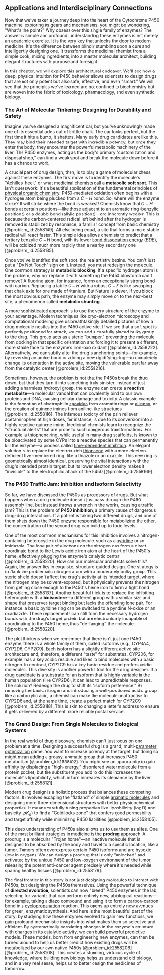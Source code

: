 ## Applications and Interdisciplinary Connections

Now that we’ve taken a journey deep into the heart of the Cytochrome P450 machine, exploring its gears and mechanisms, you might be wondering, "What's the point?" Why obsess over this single family of enzymes? The answer is simple and profound: understanding these enzymes is not merely an academic exercise. It is the very key that unlocks the door to modern medicine. It's the difference between blindly stumbling upon a cure and intelligently designing one. It transforms the medicinal chemist from a simple cook, mixing ingredients, into a master molecular architect, building elegant structures with purpose and foresight.

In this chapter, we will explore this architectural endeavor. We’ll see how a deep, physical intuition for P450 behavior allows scientists to design drugs that are not only potent but also safe, effective, and even "smart." We will see that the principles we've learned are not confined to biochemistry but are woven into the fabric of toxicology, pharmacology, and even synthetic biology.

### The Art of Molecular Tinkering: Designing for Durability and Safety

Imagine you've designed a magnificent car, but you've unknowingly made one of its essential axles out of brittle chalk. The car looks perfect, but the first time it hits a bump, it shatters. Many early drug candidates are like this. They may bind their intended target with incredible potency, but once they enter the body, they encounter the powerful metabolic machinery of the liver. The P450 enzymes, acting as the body's primary "customization and disposal shop," can find a weak spot and break the molecule down before it has a chance to work.

A crucial part of drug design, then, is to play a game of molecular chess against these enzymes. The first move is to identify the molecule's "Achilles' heel," or what medicinal chemists call a **metabolic soft spot**. This isn't guesswork; it's a beautiful application of the fundamental principles of [physical organic chemistry](@article_id:184143). P450-mediated oxidation often begins with a hydrogen atom being plucked from a $C-H$ bond. So, where will the enzyme strike? It will strike where the bond is weakest! Chemists know that $C-H$ bonds at certain positions—like those adjacent to an aromatic ring (benzylic positions) or a double bond (allylic positions)—are inherently weaker. This is because the carbon-centered radical left behind after the hydrogen is removed is stabilized by resonance, a familiar concept from basic chemistry [@problem_id:2558149]. All else being equal, a site that forms a more stable radical will react faster. This simple idea allows chemists to predict that a tertiary benzylic $C-H$ bond, with its lower [bond dissociation energy](@article_id:136077) ($BDE$), will be oxidized much more rapidly than a nearby secondary one [@problem_id:2558135].

Once you've identified the soft spot, the real artistry begins. You can't just put a "Do Not Touch" sign on it. Instead, you must redesign the molecule. One common strategy is **metabolic blocking**. If a specific hydrogen atom is the problem, why not replace it with something the P450 blowtorch can't remove? A fluorine atom, for instance, forms an exceptionally strong bond with carbon. Replacing a labile $C-H$ with a robust $C-F$ is like swapping that chalk axle for one made of titanium. But Nature is clever. If you block the most obvious path, the enzyme may simply move on to the next-best site, a phenomenon called **metabolic shunting**.

A more sophisticated approach is to use the very structure of the enzyme to your advantage. Modern techniques like cryo-electron microscopy and computational modeling give us breathtakingly detailed pictures of how a drug molecule nestles into the P450 active site. If we see that a soft spot is perfectly positioned for attack, we can add a carefully placed bulky group to the drug. This group acts as a steric "bumper," preventing the molecule from docking in that specific orientation and forcing it to present a different, more stable face to the enzyme's iron-oxo oxidant [@problem_id:2558222]. Alternatively, we can subtly alter the drug's anchoring points—for example, by reversing an amide bond or adding a new rigidifying ring—to completely change its orientation in the active site, moving the vulnerable part far away from the catalytic center [@problem_id:2558216].

Sometimes, however, the problem is not that the P450s break the drug down, but that they turn it into something truly sinister. Instead of just adding a harmless hydroxyl group, the enzyme can create a **reactive metabolite**—a molecular vandal that can covalently bind to our own proteins and DNA, causing cellular damage and toxicity. A classic example is the formation of electrophilic [epoxides](@article_id:181931) from aromatic rings or [alkenes](@article_id:183008), or the creation of quinone imines from aniline-like structures [@problem_id:2558116]. The infamous toxicity of the pain reliever acetaminophen at high doses, for instance, is due to its conversion into a highly reactive quinone imine. Medicinal chemists learn to recognize the "structural alerts" that are prone to such dangerous transformations. For example, a [thiophene](@article_id:184777) ring, while useful in many drug scaffolds, is known to be bioactivated by some CYPs into a reactive species that can permanently kill the enzyme—a process called [time-dependent inhibition](@article_id:162208). An elegant solution is to replace the electron-rich [thiophene](@article_id:184777) with a more electron-deficient five-membered ring, like a thiazole or an oxazole. This new ring is geometrically almost identical, preserving the vital interactions with the drug's intended protein target, but its lower electron density makes it "invisible" to the electrophilic attack of the P450 [@problem_id:2558169].

### The P450 Traffic Jam: Inhibition and Isoform Selectivity

So far, we have discussed the P450s as processors of drugs. But what happens when a drug molecule doesn't just pass through the P450 assembly line, but instead throws a wrench in the works, causing a traffic jam? This is the problem of **P450 inhibition**, a primary cause of dangerous drug-drug interactions. If a patient is taking two different drugs, and one of them shuts down the P450 enzyme responsible for metabolizing the other, the concentration of the second drug can build up to toxic levels.

One of the most common mechanisms for this inhibition involves a nitrogen-containing heterocycle in the drug molecule, such as a [pyridine](@article_id:183920) or an imidazole. The lone pair of electrons on the nitrogen can form a direct coordinate bond to the Lewis acidic iron atom at the heart of the P450's heme, effectively plugging the enzyme's catalytic center [@problem_id:2558220]. How can our molecular architects solve this? Again, the answer lies in exquisite, structure-guided design. One strategy is to flank the problematic nitrogen atom with a moderately bulky group. This steric shield doesn't affect the drug's activity at its intended target, where the nitrogen may be solvent-exposed, but it physically prevents the nitrogen from getting close enough to the P450's heme iron to form a tight bond [@problem_id:2558137]. Another beautiful trick is to replace the inhibiting heterocycle with a **bioisostere**—a different group with a similar size and shape that preserves target binding but lacks the offending lone pair. For instance, a basic pyridine ring can be switched to a pyridine N-oxide or an oxadiazole. These replacements can still form the necessary hydrogen bonds with the drug's target protein but are electronically incapable of coordinating to the P450 heme, thus "de-fanging" the molecule [@problem_id:2558220].

The plot thickens when we remember that there isn't just one P450 enzyme; there is a whole family of them, called isoforms (e.g., CYP3A4, CYP2D6, CYP2C9). Each isoform has a slightly different active site architecture and, therefore, a different "taste" for substrates. CYP2D6, for example, has a key acidic residue and likes to bind molecules with a basic nitrogen. In contrast, CYP2C9 has a key basic residue and prefers acidic molecules. This diversity is another powerful tool for the drug designer. If a drug candidate is a substrate for an isoform that is highly variable in the human population (like CYP2D6), it can lead to unpredictable responses. The solution? Redesign the drug to shift its "isoform preference." By removing the basic nitrogen and introducing a well-positioned acidic group like a carboxylic acid, a chemist can make the molecule unattractive to CYP2D6 and, at the same time, create a perfect match for CYP2C9 [@problem_id:2558118]. This is akin to changing a letter's address to ensure it gets delivered by a different, more reliable postal service.

### The Grand Design: From Single Molecules to Biological Systems

In the real world of [drug discovery](@article_id:260749), chemists can't just focus on one problem at a time. Designing a successful drug is a grand, multi-[parameter optimization](@article_id:151291) game. You want to increase potency at the target, but doing so might mean adding a greasy, aromatic group that increases P450 metabolism [@problem_id:2558102]. You might see an opportunity to gain affinity by displacing a "high-energy," disordered water molecule from a protein pocket, but the substituent you add to do this increases the molecule's lipophilicity, which in turn increases its clearance by the liver [@problem_id:2558121].

Modern drug design is a holistic process that balances these competing factors. It involves escaping the "flatland" of simple [aromatic molecules](@article_id:267678) and designing more three-dimensional structures with better physicochemical properties. It means carefully tuning properties like lipophilicity ($\log D$) and basicity ($pK_a$) to find a "Goldilocks zone" that confers good permeability and target affinity while minimizing P450 liabilities [@problem_id:2558105].

This deep understanding of P450s also allows us to use them as allies. One of the most brilliant strategies in medicine is the **prodrug** approach. A prodrug is a molecular "Trojan horse"—an inactive molecule that is designed to be absorbed by the body and travel to a specific location, like a tumor. Tumors often overexpress certain P450 isoforms and are hypoxic (low in oxygen). We can design a prodrug that is only "unlocked" and activated by the unique P450 and low-oxygen environment of the tumor, releasing the potent anti-cancer agent precisely where it's needed while sparing healthy tissues [@problem_id:2558179].

The final frontier in this story is not just designing molecules to interact with P450s, but designing the P450s themselves. Using the powerful technique of **directed evolution**, scientists can now "breed" P450 enzymes in the lab, selecting for variants that can perform entirely new, abiological reactions—for example, taking a diazo compound and using it to form a carbon-carbon bond in a [cyclopropanation](@article_id:150862) reaction. This opens up entirely new avenues for green, enzymatic synthesis. And here is the most beautiful part of the story: by studying how these enzymes evolved to gain new functions, we gain profound mechanistic insights into what makes them so selective and efficient. By systematically correlating changes in the enzyme's structure with changes in its catalytic activity, we can build powerful predictive models. These models, born from engineering new enzymes, can then be turned around to help us better predict how existing drugs will be metabolized by our own native P450s [@problem_id:2558208] [@problem_id:2558208]. This creates a stunning, virtuous cycle of knowledge, where building new biology helps us understand old biology, and in a very real sense, helps us to better design the medicines of tomorrow.